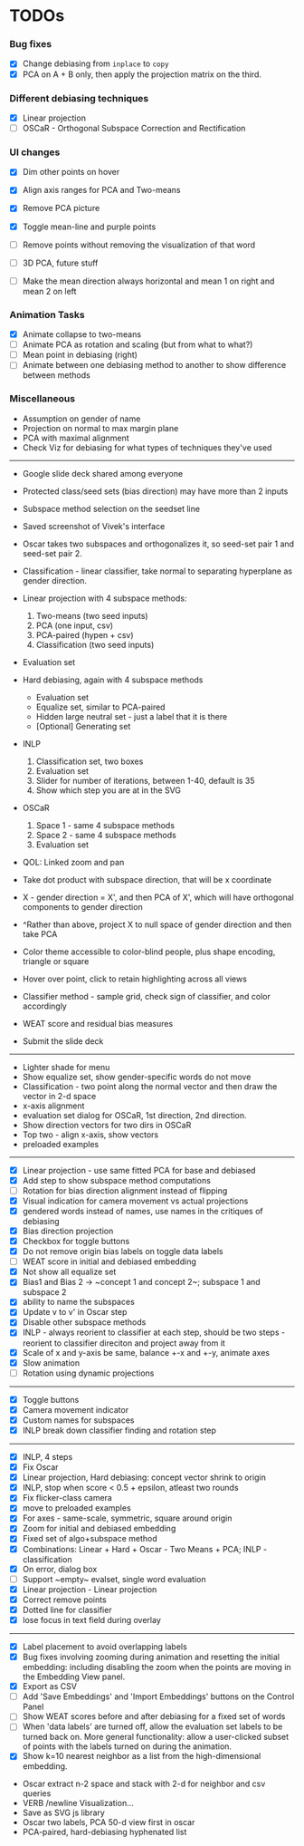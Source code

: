 # TODOs

### Bug fixes
- [x] Change debiasing from `inplace` to `copy`
- [x] PCA on A + B only, then apply the projection matrix on the third.

### Different debiasing techniques
- [x] Linear projection
- [ ] OSCaR - Orthogonal Subspace Correction and Rectification

### UI changes
- [x] Dim other points on hover
- [x] Align axis ranges for PCA and Two-means
- [x] Remove PCA picture
- [x] Toggle mean-line and purple points
- [ ] Remove points without removing the visualization of that word
- [ ] 3D PCA, future stuff
- [ ] Make the mean direction always horizontal and mean 1 on right and mean 2 on left


### Animation Tasks
- [x] Animate collapse to two-means
- [ ] Animate PCA as rotation and scaling (but from what to what?)
- [ ] Mean point in debiasing (right)
- [ ] Animate between one debiasing method to another to show difference between methods

### Miscellaneous
- Assumption on gender of name
- Projection on normal to max margin plane
- PCA with maximal alignment
- Check Viz for debiasing for what types of techniques they've used  

----

- Google slide deck shared among everyone 
- Protected class/seed sets (bias direction) may have more than 2 inputs
- Subspace method selection on the seedset line
- Saved screenshot of Vivek's interface 
- Oscar takes two subspaces and orthogonalizes it, so seed-set pair 1 and seed-set pair 2.
- Classification - linear classifier, take normal to separating hyperplane as gender direction.
  
- Linear projection with 4 subspace methods:
    1. Two-means (two seed inputs)
    2. PCA (one input, csv)
    3. PCA-paired (hypen + csv)
    4. Classification (two seed inputs)
- Evaluation set

- Hard debiasing, again with 4 subspace methods
    - Evaluation set
    - Equalize set, similar to PCA-paired
    - Hidden large neutral set - just a label that it is there
    - [Optional] Generating set
    
- INLP
    1. Classification set, two boxes
    2. Evaluation set
    3. Slider for number of iterations, between 1-40, default is 35
    4. Show which step you are at in the SVG
    
- OSCaR
    1. Space 1 - same 4 subspace methods
    2. Space 2 - same 4 subspace methods
    3. Evaluation set
    
- QOL: Linked zoom and pan

- Take dot product with subspace direction, that will be x coordinate
- X - gender direction = X', and then PCA of X', which will have orthogonal components to gender direction
- ^Rather than above, project X to null space of gender direction and then take PCA 
- Color theme accessible to color-blind people, plus shape encoding, triangle or square
- Hover over point, click to retain highlighting across all views
- Classifier method - sample grid, check sign of classifier, and color accordingly
- WEAT score and residual bias measures

- Submit the slide deck
_______________________________________

- Lighter shade for menu
- Show equalize set, show gender-specific words do not move
- Classification - two point along the normal vector and then draw the vector in 2-d space
- x-axis alignment
- evaluation set dialog for OSCaR, 1st direction, 2nd direction.
- Show direction vectors for two dirs in OSCaR
- Top two - align x-axis, show vectors
- preloaded examples

--------------------------------------
- [x] Linear projection - use same fitted PCA for base and debiased 
- [x] Add step to show subspace method computations
- [ ] Rotation for bias direction alignment instead of flipping
- [x] Visual indication for camera movement vs actual projections
- [x] gendered words instead of names, use names in the critiques of debiasing
- [x] Bias direction projection
- [x] Checkbox for toggle buttons
- [x] Do not remove origin bias labels on toggle data labels
- [ ] WEAT score in initial and debiased embedding
- [x] Not show all equalize set
- [x] Bias1 and Bias 2 -> ~concept 1 and concept 2~; subspace 1 and subspace 2 
- [x] ability to name the subspaces
- [x] Update v to v' in Oscar step
- [x] Disable other subspace methods
- [x] INLP - always reorient to classifier at each step, should be two steps - reorient to classifier direciton and project away from it
- [x] Scale of x and y-axis be same, balance +-x and +-y, animate axes
- [x] Slow animation
- [ ] Rotation using dynamic projections

-----------------------------------

- [x] Toggle buttons
- [x] Camera movement indicator
- [x] Custom names for subspaces
- [x] INLP break down classifier finding and rotation step

----------------------------------

- [x] INLP, 4 steps
- [x] Fix Oscar
- [x] Linear projection, Hard debiasing: concept vector shrink to origin
- [x] INLP, stop when score < 0.5 + epsilon, atleast two rounds
- [x] Fix flicker-class camera
- [x] move to preloaded examples
- [x] For axes - same-scale, symmetric, square around origin
- [x] Zoom for initial and debiased embedding
- [x] Fixed set of algo+subspace method
- [x] Combinations: Linear + Hard + Oscar - Two Means + PCA; INLP - classification
- [x] On error, dialog box
- [ ] Support ~empty~ evalset, single word evaluation
- [x] Linear projection - Linear projection
- [x] Correct remove points
- [x] Dotted line for classifier
- [x] lose focus in text field during overlay

--------------------------------

- [x] Label placement to avoid overlapping labels 
- [x] Bug fixes involving zooming during animation and resetting the initial embedding: including disabling the zoom when the points are moving in the Embedding View panel.
- [x] Export as CSV
- [ ] Add 'Save Embeddings' and 'Import Embeddings' buttons on the Control Panel
- [ ] Show WEAT scores before and after debiasing for a fixed set of words
- [ ] When 'data labels' are turned off, allow the evaluation set labels to be turned back on. More general functionality: allow a user-clicked subset of points with the labels turned on during the animation.
- [x] Show k=10 nearest neighbor as a list from the high-dimensional embedding.

- Oscar extract n-2 space and stack with 2-d for neighbor and csv queries
- VERB /newline Visualization...
- Save as SVG js library
- Oscar two labels, PCA 50-d view first in oscar
- PCA-paired, hard-debiasing hyphenated list

